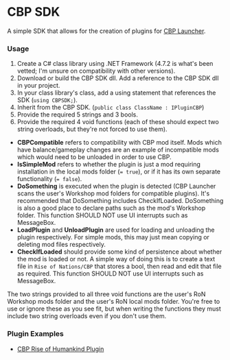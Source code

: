 # CBP SDK
A simple SDK that allows for the creation of plugins for [CBP Launcher](https://github.com/MHLoppy/CBP-Launcher).

### Usage
1) Create a C# class library using .NET Framework (4.7.2 is what's been vetted; I'm unsure on compatibility with other versions).
2) Download or build the CBP SDK dll. Add a reference to the CBP SDK dll in your project.
3) In your class library's class, add a using statement that references the SDK (`using CBPSDK;`).
4) Inherit from the CBP SDK. (`public class ClassName : IPluginCBP`)
5) Provide the required 5 strings and 3 bools.
6) Provide the required 4 void functions (each of these should expect two string overloads, but they're not forced to use them).

* **CBPCompatible** refers to compatibility with CBP mod itself. Mods which have balance/gameplay changes are an example of incompatible mods which would need to be unloaded in order to use CBP.
* **IsSimpleMod** refers to whether the plugin is just a mod requiring installation in the local mods folder (`= true`), or if it has its own separate functionality (`= false`).
* **DoSomething** is executed when the plugin is detected (CBP Launcher scans the user's Workshop mod folders for compatible plugins). It's recommended that DoSomething includes CheckIfLoaded. DoSomething is also a good place to declare paths such as the mod's Workshop folder. This function SHOULD NOT use UI interrupts such as MessageBox.
* **LoadPlugin** and **UnloadPlugin** are used for loading and unloading the plugin respectively. For simple mods, this may just mean copying or deleting mod files respectively.
* **CheckIfLoaded** should provide some kind of persistence about whether the mod is loaded or not. A simple way of doing this is to create a text file in `Rise of Nations/CBP` that stores a bool, then read and edit that file as required. This function SHOULD NOT use UI interrupts such as MessageBox.

The two strings provided to all three void functions are the user's RoN Workshop mods folder and the user's RoN local mods folder. You're free to use or ignore these as you see fit, but when writing the functions they must include two string overloads even if you don't use them.

### Plugin Examples
* [CBP Rise of Humankind Plugin](https://github.com/MHLoppy/CBP-RoH-Plugin)
